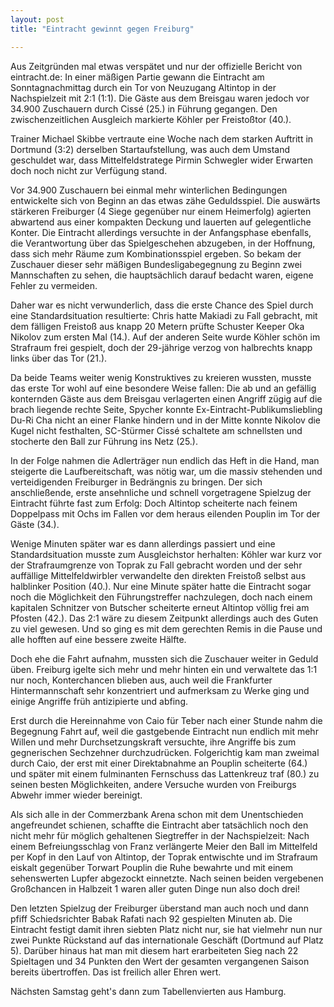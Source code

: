 ```yaml
---
layout: post
title: "Eintracht gewinnt gegen Freiburg"

---
```


Aus Zeitgründen mal etwas verspätet und nur der offizielle Bericht von eintracht.de: In einer mäßigen Partie gewann die Eintracht am Sonntagnachmittag durch ein Tor von Neuzugang Altintop in der Nachspielzeit mit 2:1 (1:1). Die Gäste aus dem Breisgau waren jedoch vor 34.900 Zuschauern durch Cissé (25.) in Führung gegangen. Den zwischenzeitlichen Ausgleich markierte Köhler per Freistoßtor (40.).

Trainer Michael Skibbe vertraute eine Woche nach dem starken Auftritt in Dortmund (3:2) derselben Startaufstellung, was auch dem Umstand geschuldet war, dass Mittelfeldstratege Pirmin Schwegler wider Erwarten doch noch nicht zur Verfügung stand.

Vor 34.900 Zuschauern bei einmal mehr winterlichen Bedingungen entwickelte sich von Beginn an das etwas zähe Geduldsspiel. Die auswärts stärkeren Freiburger (4 Siege gegenüber nur einem Heimerfolg) agierten abwartend aus einer kompakten Deckung und lauerten auf gelegentliche Konter. Die Eintracht allerdings versuchte in der Anfangsphase ebenfalls, die Verantwortung über das Spielgeschehen abzugeben, in der Hoffnung, dass sich mehr Räume zum Kombinationsspiel ergeben. So bekam der Zuschauer dieser sehr mäßigen Bundesligabegegnung zu Beginn zwei Mannschaften zu sehen, die hauptsächlich darauf bedacht waren, eigene Fehler zu vermeiden.

Daher war es nicht verwunderlich, dass die erste Chance des Spiel durch eine Standardsituation resultierte: Chris hatte Makiadi zu Fall gebracht, mit dem fälligen Freistoß aus knapp 20 Metern prüfte Schuster Keeper Oka Nikolov zum ersten Mal (14.). Auf der anderen Seite wurde Köhler schön im Strafraum frei gespielt, doch der 29-jährige verzog von halbrechts knapp links über das Tor (21.).

Da beide Teams weiter wenig Konstruktives zu kreieren wussten, musste das erste Tor wohl auf eine besondere Weise fallen: Die ab und an gefällig konternden Gäste aus dem Breisgau verlagerten einen Angriff zügig auf die brach liegende rechte Seite, Spycher konnte Ex-Eintracht-Publikumsliebling Du-Ri Cha nicht an einer Flanke hindern und in der Mitte konnte Nikolov die Kugel nicht festhalten, SC-Stürmer Cissé schaltete am schnellsten und stocherte den Ball zur Führung ins Netz (25.).

In der Folge nahmen die Adlerträger nun endlich das Heft in die Hand, man steigerte die Laufbereitschaft, was nötig war, um die massiv stehenden und verteidigenden Freiburger in Bedrängnis zu bringen. Der sich anschließende, erste ansehnliche und schnell vorgetragene Spielzug der Eintracht führte fast zum Erfolg: Doch Altintop scheiterte nach feinem Doppelpass mit Ochs im Fallen vor dem heraus eilenden Pouplin im Tor der Gäste (34.).

Wenige Minuten später war es dann allerdings passiert und eine Standardsituation musste zum Ausgleichstor herhalten: Köhler war kurz vor der Strafraumgrenze von Toprak zu Fall gebracht worden und der sehr auffällige Mittelfeldwirbler verwandelte den direkten Freistoß selbst aus halblinker Position (40.). Nur eine Minute später hatte die Eintracht sogar noch die Möglichkeit den Führungstreffer nachzulegen, doch nach einem kapitalen Schnitzer von Butscher scheiterte erneut Altintop völlig frei am Pfosten (42.). Das 2:1 wäre zu diesem Zeitpunkt allerdings auch des Guten zu viel gewesen. Und so ging es mit dem gerechten Remis in die Pause und alle hofften auf eine bessere zweite Hälfte.

Doch ehe die Fahrt aufnahm, mussten sich die Zuschauer weiter in Geduld üben. Freiburg igelte sich mehr und mehr hinten ein und verwaltete das 1:1 nur noch, Konterchancen blieben aus, auch weil die Frankfurter Hintermannschaft sehr konzentriert und aufmerksam zu Werke ging und einige Angriffe früh antizipierte und abfing.

Erst durch die Hereinnahme von Caio für Teber nach einer Stunde nahm die Begegnung Fahrt auf, weil die gastgebende Eintracht nun endlich mit mehr Willen und mehr Durchsetzungskraft versuchte, ihre Angriffe bis zum gegnerischen Sechzehner durchzudrücken. Folgerichtig kam man zweimal durch Caio, der erst mit einer Direktabnahme an Pouplin scheiterte (64.) und später mit einem fulminanten Fernschuss das Lattenkreuz traf (80.) zu seinen besten Möglichkeiten, andere Versuche wurden von Freiburgs Abwehr immer wieder bereinigt.

Als sich alle in der Commerzbank Arena schon mit dem Unentschieden angefreundet schienen, schaffte die Eintracht aber tatsächlich noch den nicht mehr für möglich gehaltenen Siegtreffer in der Nachspielzeit: Nach einem Befreiungsschlag von Franz verlängerte Meier den Ball im Mittelfeld per Kopf in den Lauf von Altintop, der Toprak entwischte und im Strafraum eiskalt gegenüber Torwart Pouplin die Ruhe bewahrte und mit einem sehenswerten Lupfer abgezockt einnetzte. Nach seinen beiden vergebenen Großchancen in Halbzeit 1 waren aller guten Dinge nun also doch drei!

Den letzten Spielzug der Freiburger überstand man auch noch und dann pfiff Schiedsrichter Babak Rafati nach 92 gespielten Minuten ab. Die Eintracht festigt damit ihren siebten Platz nicht nur, sie hat vielmehr nun nur zwei Punkte Rückstand auf das internationale Geschäft (Dortmund auf Platz 5). Darüber hinaus hat man mit diesem hart erarbeiteten Sieg nach 22 Spieltagen und 34 Punkten den Wert der gesamten vergangenen Saison bereits übertroffen. Das ist freilich aller Ehren wert.

Nächsten Samstag geht's dann zum Tabellenvierten aus Hamburg.

